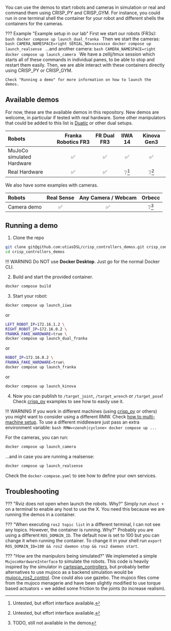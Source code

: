 You can use the demos to start robots and cameras in simulation or real and command them using CRISP_PY and CRISP_GYM.
For instance, you could run in one terminal shell the container for your robot and different shells the containers for
the cameras.

??? Example "Example setup in our lab"
    First we start our robots (FR3s):
    ```bash
    docker compose up launch_dual_franka
    ```
    Then we start the cameras:
    ```bash
    CAMERA_NAMESPACE=right SERIAL_NO=xxxxxxxx docker compose up launch_realsense
    ```
    ...and another camera:
    ```bash
    CAMERA_NAMESPACE=right docker compose up launch_camera
    ```
    We have a zellij/tmux session which starts all of these commands in individual panes, to be able to stop and restart them easily.
    Then, we are able interact with these containers directly using CRISP_PY or CRISP_GYM.
    
    Check "Running a demo" for more information on how to launch the demos.


## Available demos
For now, these are the available demos in this repository. New demos are welcome, in particular if tested with real hardware.
Some other manipulators that could be added to this list is [Duatic](https://github.com/Duatic/dynaarm_driver) or other dual setups.

| Robots | Franka Robotics FR3 | FR Dual FR3 | IIWA 14 | Kinova Gen3 |
| :--- | :---: | :---: | :---: | :---: |
| MuJoCo simulated Hardware | ✅ | ✅ | ✅ | ✅ |
| Real Hardware | ✅ | ✅ | ❔[^1]  | ❔[^1] |

[^1]: Untested, but effort interface available.

We also have some examples with cameras.

| Robots | Real Sense | Any Camera / Webcam | Orbecc |
| :--- | :---: | :---: | :---: |
| Camera demo | ✅ | ✅ | ❔[^2] | 


[^2]: TODO, still not available in the demos


## Running a demo


1. Clone the repo
```bash
git clone git@github.com:utiasDSL/crisp_controllers_demos.git crisp_controllers_demos
cd crisp_controllers_demos
```

!!! WARNING
    Do NOT use **Docker Desktop**. Just go for the normal Docker CLI.

2. Build and start the provided container.
```bash
docker compose build
```
3. Start your robot:
```bash
docker compose up launch_iiwa
```
or
```bash
LEFT_ROBOT_IP=172.16.1.2 \
RIGHT_ROBOT_IP=172.16.0.2 \
FRANKA_FAKE_HARDWARE=true \
docker compose up launch_dual_franka
```
or
```bash
ROBOT_IP=172.16.0.2 \
FRANKA_FAKE_HARDWARE=true\
docker compose up launch_franka
```
or
```bash
docker compose up launch_kinova
```

4. Now you can publish to `/target_joint`, `/target_wrench` or `/target_pose`! Check [crisp_py](https://github.com/utiasDSL/crisp_py) examples to see how to easily use it.

!!! WARNING
    If you work in different machines (using [crisp_py](https://github.com/utiasDSL/crisp_py) or others) you might want to consider using a different RMW.
    Check [how to multi-machine setup](multi_machine_setup.md).
    To use a different middleware just pass an extra environment variable:
    ```bash
    RMW=<zenoh|cyclone> docker compose up ...
    ```



For the cameras, you can run:

```bash
docker compose up launch_camera
```

...and in case you are running a realsense:

```bash
docker compose up launch_realsense
```

Check the `docker-compose.yaml` to see how to define your own services.

## Troubleshooting

??? "Rviz does not open when launch the robots. Why?"
    Simply run `xhost +` on a terminal to enable any host to use the X. You need this because we are running the demos in a container.

??? "When executing `ros2 topic list` in a different terminal, I can not see any topics. However, the container is running. Why?"
    Probably you are using a different `ROS_DOMAIN_ID`. The default now is set to 100 but you can change it when running the container. To change it in your shell run `export ROS_DOMAIN_ID=100 && ros2 daemon stop && ros2 daemon start`.

??? "How are the manipulors being simulated?"
    We implemeted a simple `MujocoHardwareInterface` to simulate the robots. This code is heavily inspired by the simulator in <a href="https://github.com/fzi-forschungszentrum-informatik/cartesian_controllers/tree/ros2/cartesian_controller_simulation">cartesian_controllers</a>, but probably better alternatives to use mujoco as a backend simulation would be <a href="https://github.com/moveit/mujoco_ros2_control">mujoco_ros2_control</a>. One could also use gazebo. 
    The mujoco files come from the mujoco menagerie and have been slightly modified to use torque based actuators + we added some friction to the joints (to increase realism).

